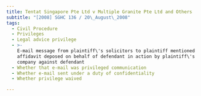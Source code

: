 ```yaml
---
title: Tentat Singapore Pte Ltd v Multiple Granite Pte Ltd and Others
subtitle: "[2008] SGHC 136 / 20\_August\_2008"
tags:
  - Civil Procedure
  - Privileges
  - Legal advice privilege
  - >-
    E-mail message from plaintiff\'s solicitors to plaintiff mentioned in
    affidavit deposed on behalf of defendant in action by plaintiff\'s related
    company against defendant
  - Whether that e-mail was privileged communication
  - Whether e-mail sent under a duty of confidentiality
  - Whether privilege waived

---
```


